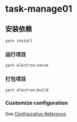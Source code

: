 # task-manage01

## 安装依赖
```
yarn install
```

### 运行项目
```
yarn electron:serve
```

### 打包项目
```
yarn electron:build
```


### Customize configuration
See [Configuration Reference](https://cli.vuejs.org/config/).
